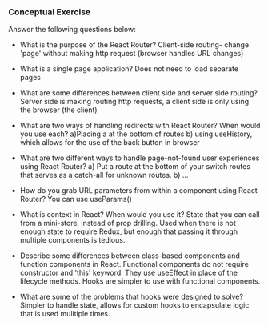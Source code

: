 ### Conceptual Exercise

Answer the following questions below:

- What is the purpose of the React Router?
    Client-side routing- change 'page' without making http request (browser handles URL changes)
- What is a single page application?
    Does not need to load separate pages
- What are some differences between client side and server side routing?
    Server side is making routing http requests, a client side is only using the browser (the client)
- What are two ways of handling redirects with React Router? When would you use each?
  a)Placing a <Redirect /> at the bottom of <Switch></Switch> routes 
  b) using useHistory, which allows for the use of the back button in browser

- What are two different ways to handle page-not-found user experiences using React Router? 
  a) Put a route at the bottom of your switch routes that serves as a catch-all for unknown routes.
  b) ...

- How do you grab URL parameters from within a component using React Router?
  You can use useParams()

- What is context in React? When would you use it?
  State that you can call from a mini-store, instead of prop drilling.  Used when there is not enough state to require Redux, but enough that passing it through multiple components is tedious. 

- Describe some differences between class-based components and function
  components in React.
  Functional components do not require constructor and 'this' keyword.  They use useEffect in place of the lifecycle methods.  Hooks are simpler to use with functional components.

- What are some of the problems that hooks were designed to solve?
  Simpler to handle state, allows for custom hooks to encapsulate logic that is used mulitiple times.